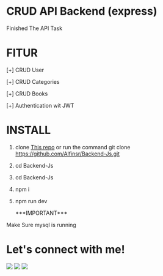 # CRUD API Backend (express)
Finished The API Task
# FITUR
<p>[+] CRUD User</p>
<p>[+] CRUD Categories</p>
<p>[+] CRUD Books</p>
<p>[+] Authentication wit JWT</p>


# INSTALL
1. clone <a href="https://github.com/Alfinsr/Backend-Js.git">This repo</a> or run the command git clone https://github.com/Alfinsr/Backend-Js.git
2. cd Backend-Js
3. cd Backend-Js
4. npm i
5. npm run dev
   
    <p>***IMPORTANT***</p>
<p>Make Sure mysql is running</p>

# Let's connect with me!
<p>
    <a href="https://www.linkedin.com/in/alfinsr" target="_blank"><img src="https://img.shields.io/badge/Linkedin-alfinsr-blue" /></a>
    <a href="https://facebook.com/wacdm" target="_blank"><img src="https://img.shields.io/badge/Facebook-wacdm-blue" /></a>
    <a href="https://instagram.com/alf.insr" target="_blank"><img src="https://img.shields.io/badge/Instagram-@alf.insr-blue" /></a>
</p> 
